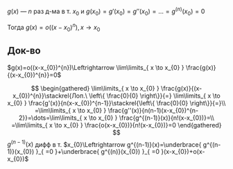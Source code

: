$g(x)$ — $n$ раз д-ма в т. $x_{0}$ и $g(x_{0})=g'(x_{0})=g''(x_{0})=\dots=g^{(n)}(x_{0})=0$

Тогда $g(x)=o((x-x_{0})^{n}), x\to x_{0}$

## Док-во

$g(x)=o((x-x_{0})^{n})\Leftrightarrow \lim\limits_{ x \to x_{0} } \frac{g(x)}{(x-x_{0})^{n}}=0$

$$
\begin{gathered}
\lim\limits_{ x \to x_{0} } \frac{g(x)}{(x-x_{0})^{n}}\stackrel{Лоп.\ \left\{  \frac{0}{0}  \right\}}{=} \lim\limits_{ x \to x_{0} } \frac{g'(x)}{n(x-x_{0})^{n-1}}\stackrel{\left\{  \frac{0}{0}  \right\}}{=}\\
=\lim\limits_{ x \to x_{0} } \frac{g''(x)}{n(n-1)(x-x_{0})^{n-2}}=\dots=\lim\limits_{ x \to x_{0} } \frac{g^{(n-1)}(x)}{n!(x-x_{0})}=\\
=\lim\limits_{ x \to x_{0} } \frac{o(x-x_{0})}{n!(x-x_{0})}=0
\end{gathered}
$$
$g^{(n-1)}(x)$ дифф в т. $x_{0}\Leftrightarrow g^{(n-1)}(x)=\underbrace{ g^{(n-1)}(x_{0}) }_{ =0 }+\underbrace{ g^{(n)}(x_{0}) }_{ =0 }(x-x_{0})+o(x-x_{0})$
